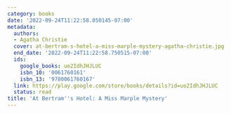 ```yaml
---
category: books
date: '2022-09-24T11:22:58.050145-07:00'
metadata:
  authors:
  - Agatha Christie
  cover: at-bertram-s-hotel-a-miss-marple-mystery-agatha-christie.jpg
  end_date: '2022-09-24T11:22:58.750515-07:00'
  ids:
    google_books: uo2IdhJHJLUC
    isbn_10: '0061760161'
    isbn_13: '9780061760167'
  link: https://play.google.com/store/books/details?id=uo2IdhJHJLUC
  status: read
title: 'At Bertram''s Hotel: A Miss Marple Mystery'
---
```

